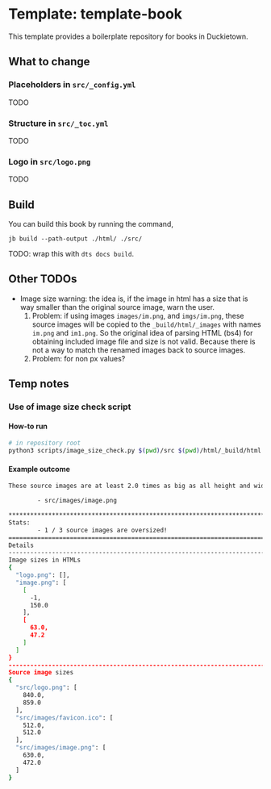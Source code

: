 # Template: template-book

This template provides a boilerplate repository for books in Duckietown.

## What to change

### Placeholders in `src/_config.yml`
TODO

### Structure in `src/_toc.yml`
TODO

### Logo in `src/logo.png`
TODO

## Build

You can build this book by running the command,

```shell
jb build --path-output ./html/ ./src/
```

TODO: wrap this with `dts docs build`.


## Other TODOs
* Image size warning: the idea is, if the image in html has a size that is way smaller than the original source image, warn the user.
    1. Problem: if using images `images/im.png`, and `imgs/im.png`, these source images will be copied to the `_build/html/_images` with names `im.png` and `im1.png`. So the original idea of parsing HTML (bs4) for obtaining included image file and size is not valid. Because there is not a way to match the renamed images back to source images.
    1. Problem: for non px values?


## Temp notes
### Use of image size check script
#### How-to run
```bash
# in repository root
python3 scripts/image_size_check.py $(pwd)/src $(pwd)/html/_build/html
```
#### Example outcome
```bash
These source images are at least 2.0 times as big as all height and width use cases in all HTMLs. Please consider shrink the source image before pushing.

        - src/images/image.png

********************************************************************************
Stats:
        - 1 / 3 source images are oversized!
================================================================================
Details
--------------------------------------------------------------------------------
Image sizes in HTMLs
{
  "logo.png": [],
  "image.png": [
    [
      -1,
      150.0
    ],
    [
      63.0,
      47.2
    ]
  ]
}
--------------------------------------------------------------------------------
Source image sizes
{
  "src/logo.png": [
    840.0,
    859.0
  ],
  "src/images/favicon.ico": [
    512.0,
    512.0
  ],
  "src/images/image.png": [
    630.0,
    472.0
  ]
}
```